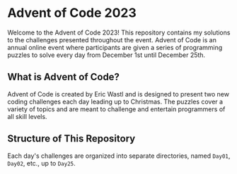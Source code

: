# Advent of Code 2023

Welcome to the Advent of Code 2023! This repository contains my solutions to the challenges presented throughout the event. Advent of Code is an annual online event where participants are given a series of programming puzzles to solve every day from December 1st until December 25th.

## What is Advent of Code?

Advent of Code is created by Eric Wastl and is designed to present two new coding challenges each day leading up to Christmas. The puzzles cover a variety of topics and are meant to challenge and entertain programmers of all skill levels.

## Structure of This Repository

Each day's challenges are organized into separate directories, named `Day01`, `Day02`, etc., up to `Day25`.
